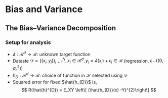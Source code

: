 # Bias and Variance

##  The Bias–Variance Decomposition
### Setup for analysis
* $\mathcal{h}: \mathcal{R}^d \to \mathcal{R}$: unknown target function
* Dataste $\mathcal{D} = \left\lbrace (x_i, y_i) \right\rbrace_{i=1}^{N}, x_{i} \in \mathcal{R}^{d}, y_{i} = \mathcal{h}(x_{i}) + \epsilon_{i} \in \mathcal{R}$
(regression, $\epsilon ~ \mathcal{N}(0, \sigma_{\epsilon}^{2})$)
* $\hat{h}_{D}: \mathcal{R}^{d} \to \mathcal{R}$: choice of function in $\mathcal{H}$ selected using $\mathcal{D}$
* Squared error for fixed $\hat{h_{D}}$ is,
$$
R(\hat{h}^{D}) = E_XY \left\[ (\hat{h_{D}}(x) -Y)^{2}\right\]
$$

